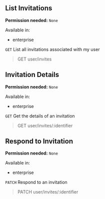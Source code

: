 ## List Invitations

**Permission needed:** `None`

Available in:

* enterprise

`GET` List all invitations associated with my user

> GET user/invites


## Invitation Details

**Permission needed:** `None`

Available in:

* enterprise

`GET` Get the details of an invitation

> GET user/invites/:identifier


## Respond to Invitation

**Permission needed:** `None`

Available in:

* enterprise

`PATCH` Respond to an invitation

> PATCH user/invites/:identifier
